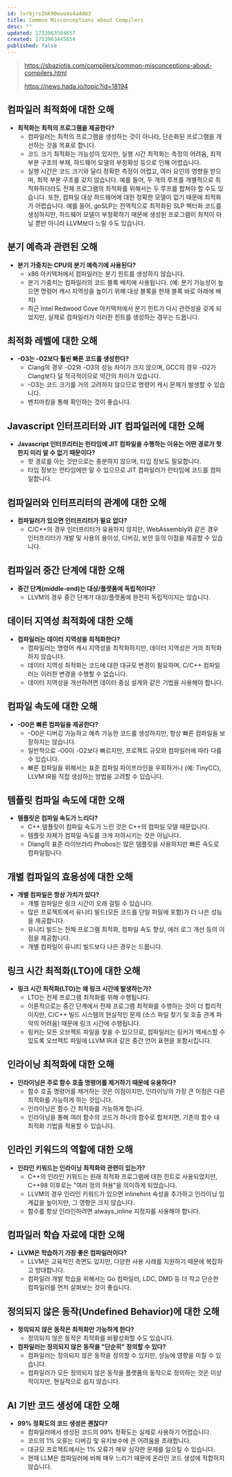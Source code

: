 ```yaml
---
id: lvrbjrs2mk90ewo4s4a4dm3
title: Common Misconceptions about Compilers
desc: ""
updated: 1733963504657
created: 1733963445854
published: false
---
```


> https://sbaziotis.com/compilers/common-misconceptions-about-compilers.html
>
> https://news.hada.io/topic?id=18194

## 컴파일러 최적화에 대한 오해

- **최적화는 최적의 프로그램을 제공한다?**
  - 컴파일러는 최적의 프로그램을 생성하는 것이 아니라, 단순화된 프로그램을 개선하는 것을 목표로 합니다.
  - 코드 크기 최적화는 가능성이 있지만, 실행 시간 최적화는 측정의 어려움, 최적 부분 구조의 부재, 하드웨어 모델의 부정확성 등으로 인해 어렵습니다.
  - 실행 시간은 코드 크기와 달리 정확한 측정이 어렵고, 여러 요인의 영향을 받으며, 최적 부분 구조를 갖지 않습니다. 예를 들어, 두 개의 루프를 개별적으로 최적화하더라도 전체 프로그램의 최적화를 위해서는 두 루프를 합쳐야 할 수도 있습니다. 또한, 컴파일 대상 하드웨어에 대한 정확한 모델이 없기 때문에 최적화가 어렵습니다. 예를 들어, goSLP는 전역적으로 최적화된 SLP 벡터화 코드를 생성하지만, 하드웨어 모델이 부정확하기 때문에 생성된 프로그램이 최적이 아닐 뿐만 아니라 LLVM보다 느릴 수도 있습니다.

## 분기 예측과 관련된 오해

- **분기 가중치는 CPU의 분기 예측기에 사용된다?**
  - x86 아키텍처에서 컴파일러는 분기 힌트를 생성하지 않습니다.
  - 분기 가중치는 컴파일러의 코드 블록 배치에 사용됩니다. (예: 분기 가능성이 높으면 명령어 캐시 지역성을 높이기 위해 대상 블록을 현재 블록 바로 아래에 배치)
  - 최근 Intel Redwood Cove 아키텍처에서 분기 힌트가 다시 관련성을 갖게 되었지만, 실제로 컴파일러가 이러한 힌트를 생성하는 경우는 드뭅니다.

## 최적화 레벨에 대한 오해

- **\-O3는 -O2보다 훨씬 빠른 코드를 생성한다?**
  - Clang의 경우 -O2와 -O3의 성능 차이가 크지 않으며, GCC의 경우 -O2가 Clang보다 덜 적극적이므로 약간의 차이가 있습니다.
  - \-O3는 코드 크기를 거의 고려하지 않으므로 명령어 캐시 문제가 발생할 수 있습니다.
  - 벤치마킹을 통해 확인하는 것이 좋습니다.

## Javascript 인터프리터와 JIT 컴파일러에 대한 오해

- **Javascript 인터프리터는 런타임에 JIT 컴파일을 수행하는 이유는 어떤 경로가 핫한지 미리 알 수 없기 때문이다?**
  - 핫 경로를 아는 것만으로는 충분하지 않으며, 타입 정보도 필요합니다.
  - 타입 정보는 런타임에만 알 수 있으므로 JIT 컴파일러가 런타임에 코드를 컴파일합니다.

## 컴파일러와 인터프리터의 관계에 대한 오해

- **컴파일러가 있으면 인터프리터가 필요 없다?**
  - C/C++의 경우 인터프리터가 유용하지 않지만, WebAssembly와 같은 경우 인터프리터가 개발 및 사용의 용이성, 디버깅, 보안 등의 이점을 제공할 수 있습니다.

## 컴파일러 중간 단계에 대한 오해

- **중간 단계(middle-end)는 대상/플랫폼에 독립적이다?**
  - LLVM의 경우 중간 단계가 대상/플랫폼에 완전히 독립적이지는 않습니다.

## 데이터 지역성 최적화에 대한 오해

- **컴파일러는 데이터 지역성을 최적화한다?**
  - 컴파일러는 명령어 캐시 지역성을 최적화하지만, 데이터 지역성은 거의 최적화하지 않습니다.
  - 데이터 지역성 최적화는 코드에 대한 대규모 변경이 필요하며, C/C++ 컴파일러는 이러한 변경을 수행할 수 없습니다.
  - 데이터 지역성을 개선하려면 데이터 중심 설계와 같은 기법을 사용해야 합니다.

## 컴파일 속도에 대한 오해

- **\-O0은 빠른 컴파일을 제공한다?**
  - \-O0은 디버깅 가능하고 예측 가능한 코드를 생성하지만, 항상 빠른 컴파일을 보장하지는 않습니다.
  - 일반적으로 -O0이 -O2보다 빠르지만, 프로젝트 규모와 컴파일러에 따라 다를 수 있습니다.
  - 빠른 컴파일을 위해서는 표준 컴파일 파이프라인을 우회하거나 (예: TinyCC), LLVM IR을 직접 생성하는 방법을 고려할 수 있습니다.

## 템플릿 컴파일 속도에 대한 오해

- **템플릿은 컴파일 속도가 느리다?**
  - C++ 템플릿이 컴파일 속도가 느린 것은 C++의 컴파일 모델 때문입니다.
  - 템플릿 자체가 컴파일 속도를 크게 저하시키는 것은 아닙니다.
  - Dlang의 표준 라이브러리 Phobos는 많은 템플릿을 사용하지만 빠른 속도로 컴파일됩니다.

## 개별 컴파일의 효용성에 대한 오해

- **개별 컴파일은 항상 가치가 있다?**
  - 개별 컴파일은 링크 시간이 오래 걸릴 수 있습니다.
  - 많은 프로젝트에서 유니티 빌드(모든 코드를 단일 파일에 포함)가 더 나은 성능을 제공합니다.
  - 유니티 빌드는 전체 프로그램 최적화, 컴파일 속도 향상, 에러 로그 개선 등의 이점을 제공합니다.
  - 개별 컴파일이 유니티 빌드보다 나은 경우는 드뭅니다.

## 링크 시간 최적화(LTO)에 대한 오해

- **링크 시간 최적화(LTO)는 왜 링크 시간에 발생하는가?**
  - LTO는 전체 프로그램 최적화를 위해 수행됩니다.
  - 이론적으로는 중간 단계에서 전체 프로그램 최적화를 수행하는 것이 더 합리적이지만, C/C++ 빌드 시스템의 현실적인 문제 (소스 파일 찾기 및 호출 관계 파악의 어려움) 때문에 링크 시간에 수행됩니다.
  - 링커는 모든 오브젝트 파일을 찾을 수 있으므로, 컴파일러는 링커가 액세스할 수 있도록 오브젝트 파일에 LLVM IR과 같은 중간 언어 표현을 포함시킵니다.

## 인라이닝 최적화에 대한 오해

- **인라이닝은 주로 함수 호출 명령어를 제거하기 때문에 유용하다?**
  - 함수 호출 명령어를 제거하는 것은 이점이지만, 인라이닝의 가장 큰 이점은 다른 최적화를 가능하게 하는 것입니다.
  - 인라이닝은 함수 간 최적화를 가능하게 합니다.
  - 인라이닝을 통해 여러 함수의 코드가 하나의 함수로 합쳐지면, 기존의 함수 내 최적화 기법을 적용할 수 있습니다.

## 인라인 키워드의 역할에 대한 오해

- **인라인 키워드는 인라이닝 최적화와 관련이 있는가?**
  - C++의 인라인 키워드는 원래 최적화 프로그램에 대한 힌트로 사용되었지만, C++98 이후로는 "여러 정의 허용"을 의미하게 되었습니다.
  - LLVM의 경우 인라인 키워드가 있으면 inlinehint 속성을 추가하고 인라이닝 임계값을 높이지만, 그 영향은 크지 않습니다.
  - 함수를 항상 인라인하려면 always_inline 지정자를 사용해야 합니다.

## 컴파일러 학습 자료에 대한 오해

- **LLVM은 학습하기 가장 좋은 컴파일러이다?**
  - LLVM은 교육적인 측면도 있지만, 다양한 사용 사례를 지원하기 때문에 복잡하고 방대합니다.
  - 컴파일러 개발 학습을 위해서는 Go 컴파일러, LDC, DMD 등 더 작고 단순한 컴파일러를 먼저 살펴보는 것이 좋습니다.

## 정의되지 않은 동작(Undefined Behavior)에 대한 오해

- **정의되지 않은 동작은 최적화만 가능하게 한다?**
  - 정의되지 않은 동작은 최적화를 비활성화할 수도 있습니다.
- **컴파일러는 정의되지 않은 동작을 "단순히" 정의할 수 있다?**
  - 컴파일러는 정의되지 않은 동작을 정의할 수 있지만, 성능에 영향을 미칠 수 있습니다.
  - 컴파일러가 모든 정의되지 않은 동작을 플랫폼의 동작으로 정의하는 것은 이상적이지만, 현실적으로 쉽지 않습니다.

## AI 기반 코드 생성에 대한 오해

- **99% 정확도의 코드 생성은 괜찮다?**
  - 컴파일러에서 생성된 코드의 99% 정확도는 실제로 사용하기 어렵습니다.
  - 코드의 1% 오류는 디버깅 및 유지보수에 큰 어려움을 초래합니다.
  - 대규모 프로젝트에서는 1% 오류가 매우 심각한 문제를 일으킬 수 있습니다.
  - 현재 LLM은 컴파일러에 비해 매우 느리기 때문에 온라인 코드 생성에 적합하지 않습니다.
